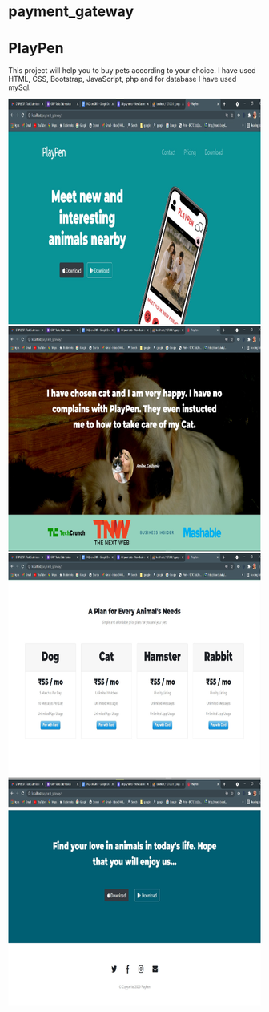 # payment_gateway
<h1>PlayPen</h1>
<p>This project will help you to buy pets according to your choice. I have used HTML, CSS, Bootstrap, JavaScript, php and for database I have used mySql.</p>
<img src="screenshots/ss1.jpg" height="450"  />
<img src="screenshots/ss2.jpg" height="450"  />
<img src="screenshots/ss3.jpg" height="450"  />
<img src="screenshots/ss4.jpg" height="450"  />
